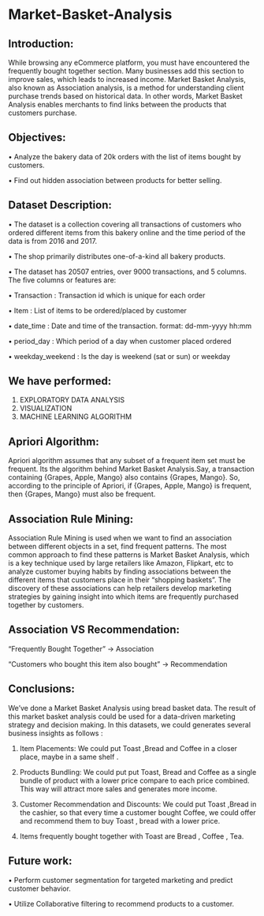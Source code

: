 # Market-Basket-Analysis
## Introduction:
While browsing any eCommerce platform, you must have encountered the frequently bought together section. Many businesses add this section to improve sales, which leads to increased income. Market Basket Analysis, also known as Association analysis, is a method for understanding client purchase trends based on historical data. In other words, Market Basket Analysis enables merchants to find links between the products that customers purchase.
## Objectives:
•	Analyze the bakery data of 20k orders with the list of items bought by customers.           

•	Find out hidden association between products for better selling. 
## Dataset Description:
•	The dataset is a collection covering all transactions of customers who ordered different items from this bakery online and the time period of the data is from 2016  and 2017.

•	The shop primarily distributes one-of-a-kind all bakery products.

•	The dataset has 20507 entries, over 9000 transactions, and 5 columns. The five columns or features are:

•	Transaction :    Transaction id which is unique for each order

•	Item :           List of items to be ordered/placed by customer

•	date_time :      Date and time of the transaction. format: dd-mm-yyyy hh:mm

•	period_day :    Which period of a day when customer placed ordered

•	weekday_weekend : Is the day is weekend (sat or sun) or weekday

## We have performed:
1) EXPLORATORY DATA ANALYSIS
2) VISUALIZATION
3) MACHINE LEARNING ALGORITHM
## Apriori Algorithm:
Apriori algorithm assumes that any subset of a frequent item set must be frequent. Its the algorithm behind Market Basket Analysis.Say, a transaction containing {Grapes, Apple, Mango} also contains {Grapes, Mango}. So, according to the principle of Apriori, if {Grapes, Apple, Mango} is frequent, then {Grapes, Mango} must also be frequent.
## Association Rule Mining:
Association Rule Mining is used when we want to find an association between different objects in a set, find frequent patterns.
The most common approach to find these patterns is Market Basket Analysis, which is a key technique used by large retailers like Amazon, Flipkart, etc to analyze customer buying habits by finding associations between the different items that customers place in their “shopping baskets”. The discovery of these associations can help retailers develop marketing strategies by gaining insight into which items are frequently purchased together by customers.
## Association VS Recommendation:
 “Frequently Bought Together” → Association
 
 “Customers who bought this item also bought” → Recommendation
## Conclusions:
 We’ve done a Market Basket Analysis using bread basket data. The result of this market basket analysis could be used for a data-driven marketing strategy and decision making. In this datasets, we could generates several business insights as follows :

1) Item Placements: We could put Toast ,Bread and Coffee in a closer place, maybe in a same shelf .

2) Products Bundling: We could put put Toast, Bread and Coffee as a single bundle of product with a lower price compare to each price combined. This way will attract more sales and generates more income.

3) Customer Recommendation and Discounts: We could put Toast ,Bread in the cashier, so that every time a customer bought Coffee, we could offer and recommend them to buy Toast , bread with a lower price.

4) Items frequently bought together with Toast are Bread , Coffee , Tea.
## Future work:
• Perform customer segmentation for targeted marketing and predict customer behavior.

• Utilize Collaborative filtering to recommend products to a customer.










